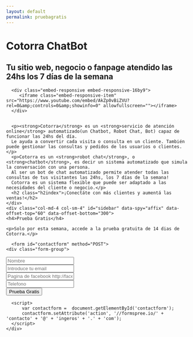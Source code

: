 ```yaml
---
layout: default
permalink: pruebagratis
---
```


  <div class="row blue">
    <div class="col-md-7 col-md-offset-1 col-sm-offset-1 col-sm-7">
      <h1 class="h1index">Cotorra ChatBot</h1>
      <h2 class="h2index">Tu sitio web, negocio o fanpage atendido las 24hs los 7 días de la semana</h2>
      
      <div class="embed-responsive embed-responsive-16by9">
         <iframe class="embed-responsive-item" src="https://www.youtube.com/embed/AkZp0vBiZVU?rel=0&amp;controls=0&amp;showinfo=0" allowfullscreen=""></iframe>
      </div>

      
      <p><strong>Cotorra</strong> es un <strong>servicio de atención online</strong> automatizado(un Chatbot, Robot Chat, Bot) capaz de funcionar las 24hs del día.
      Le ayuda a convertir cada visita o consulta en un cliente. También puede gestionar las consultas y pedidos de los usuarios o clientes.</p>
      <p>Cotorra es un <strong>robot chat</strong>, o <strong>chatbot</strong>, es decir un sistema automatizado que simula la conversación con una persona.
      Al ser un bot de chat automatizado permite atender todas las consultas de tus visitantes las 24hs, los 7 días de la semana!
      Cotorra es un sistema flexible que puede ser adaptado a las necesidades del cliente o negocio.</p>
      <h2 class="h2index">¡Conectáte con más clientes y aumentá las ventas!</h2>
    </div>
    <div class="col-md-4 col-sm-4" id="sidebar" data-spy="affix" data-offset-top="60" data-offset-bottom="300">
    <h4>Prueba Gratis</h4>

    <p>Solo por esta semana, accede a la prueba gratuita de 14 dias de Cotorra.</p>

      <form id="contactform" method="POST">
	<div class="form-group">
  <input type="text" name="_gotcha" style="display:none" />
	    <input type="text" class="form-control" id="nombre" name="nombre"
		  placeholder="Nombre" required>
	</div>
	<div class="form-group">
	  <input type="email" class="form-control" id="email" name="_replyto"
		  placeholder="Introduce tu email" required>
	</div>
	<div class="form-group">
	    <input type="text" class="form-control" id="fanpage" name="fanpage"
		  placeholder="Pagina de facebook http://facebook.com/tupagina" required>
	</div>
      <div class="form-group">
	    <input type="text" class="form-control" id="fanpage" name="telefono"
		  placeholder="Telefono">
	</div>
	<input type="hidden" name="_next" value="http://cotorrachatbot.com/thanks.html">
	<button type="submit" class="btn btn-danger btn-block">Prueba Gratis</button>
      </form>

      <script>
          var contactform =  document.getElementById('contactform');
          contactform.setAttribute('action', '//formspree.io/' + 'contacto' + '@' + 'ingeros' + '.' + 'com');
      </script>
    </div>
  </div>
